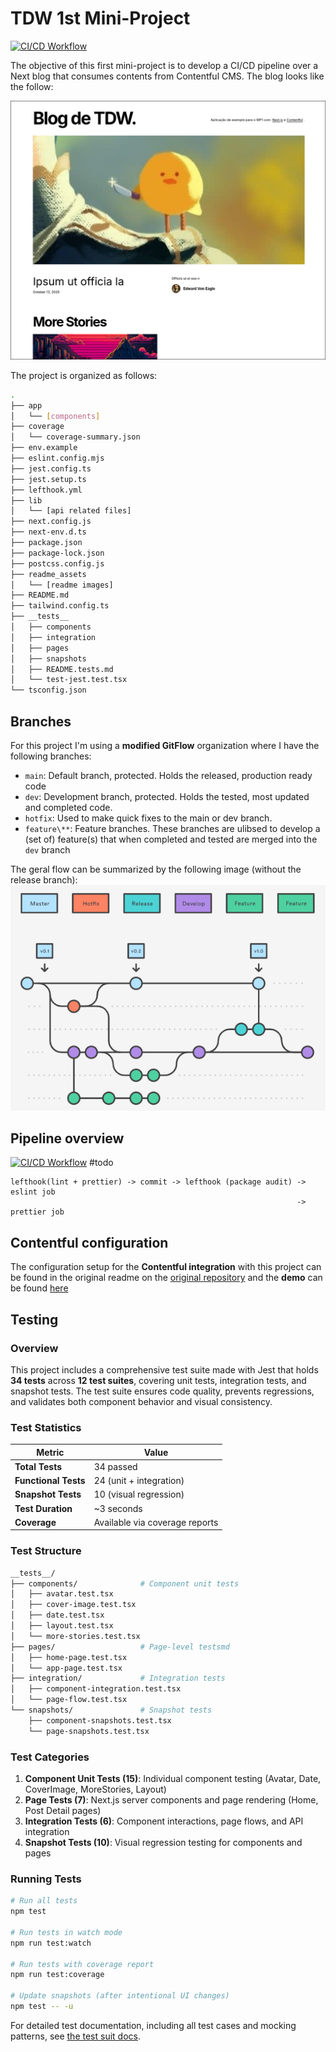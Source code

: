 # TDW 1st Mini-Project

[![CI/CD Workflow](https://github.com/Dan1m4D/tdw-mp1-daniel-madureira/actions/workflows/pipeline.yml/badge.svg)](https://github.com/Dan1m4D/tdw-mp1-daniel-madureira/actions/workflows/pipeline.yml)

The objective of this first mini-project is to develop a CI/CD pipeline over a Next blog that consumes contents from Contentful CMS. The blog looks like the follow:

![blog](readme_assets/image.png)

The project is organized as follows:

```bash
.
├── app
│   └── [components]
├── coverage
│   └── coverage-summary.json
├── env.example
├── eslint.config.mjs
├── jest.config.ts
├── jest.setup.ts
├── lefthook.yml
├── lib
│   └── [api related files]
├── next.config.js
├── next-env.d.ts
├── package.json
├── package-lock.json
├── postcss.config.js
├── readme_assets
│   └── [readme images]
├── README.md
├── tailwind.config.ts
├── __tests__
│   ├── components
│   ├── integration
│   ├── pages
│   ├── snapshots
│   ├── README.tests.md
│   └── test-jest.test.tsx
└── tsconfig.json

```

## Branches

For this project I'm using a **modified GitFlow** organization where I have the following branches:

- `main`: Default branch, protected. Holds the released, production ready code
- `dev`: Development branch, protected. Holds the tested, most updated and completed code.
- `hotfix`: Used to make quick fixes to the main or dev branch.
- `feature\**`: Feature branches. These branches are ulibsed to develop a (set of) feature(s) that when completed and tested are merged into the `dev` branch

The geral flow can be summarized by the following image (without the release branch):
![git flow](readme_assets/workflow.png)

## Pipeline overview

[![CI/CD Workflow](https://github.com/Dan1m4D/tdw-mp1-daniel-madureira/actions/workflows/pipeline.yml/badge.svg)](https://github.com/Dan1m4D/tdw-mp1-daniel-madureira/actions/workflows/pipeline.yml)
#todo

```node
lefthook(lint + prettier) -> commit -> lefthook (package audit) -> eslint job
                                                                -> prettier job
```

## Contentful configuration

The configuration setup for the **Contentful integration** with this project can be found in the original readme on the [original repository](https://github.com/TDW-2025/MP1) and the **demo** can be found [here](https://github.com/deca-ua/mp1-template-david/)

## Testing

### Overview

This project includes a comprehensive test suite made with Jest that holds **34 tests** across **12 test suites**, covering unit tests, integration tests, and snapshot tests. The test suite ensures code quality, prevents regressions, and validates both component behavior and visual consistency.

### Test Statistics

| Metric               | Value                          |
| -------------------- | ------------------------------ |
| **Total Tests**      | 34 passed                      |
| **Functional Tests** | 24 (unit + integration)        |
| **Snapshot Tests**   | 10 (visual regression)         |
| **Test Duration**    | ~3 seconds                     |
| **Coverage**         | Available via coverage reports |

### Test Structure

```bash
__tests__/
├── components/              # Component unit tests
│   ├── avatar.test.tsx
│   ├── cover-image.test.tsx
│   ├── date.test.tsx
│   ├── layout.test.tsx
│   └── more-stories.test.tsx
├── pages/                   # Page-level testsmd
│   ├── home-page.test.tsx
│   └── app-page.test.tsx
├── integration/             # Integration tests
│   ├── component-integration.test.tsx
│   └── page-flow.test.tsx
└── snapshots/               # Snapshot tests
    ├── component-snapshots.test.tsx
    └── page-snapshots.test.tsx
```

### Test Categories

1. **Component Unit Tests (15)**: Individual component testing (Avatar, Date, CoverImage, MoreStories, Layout)
2. **Page Tests (7)**: Next.js server components and page rendering (Home, Post Detail pages)
3. **Integration Tests (6)**: Component interactions, page flows, and API integration
4. **Snapshot Tests (10)**: Visual regression testing for components and pages

### Running Tests

```bash
# Run all tests
npm test

# Run tests in watch mode
npm run test:watch

# Run tests with coverage report
npm run test:coverage

# Update snapshots (after intentional UI changes)
npm test -- -u
```

For detailed test documentation, including all test cases and mocking patterns, see [the test suit docs](__tests__/README.tests.md).
